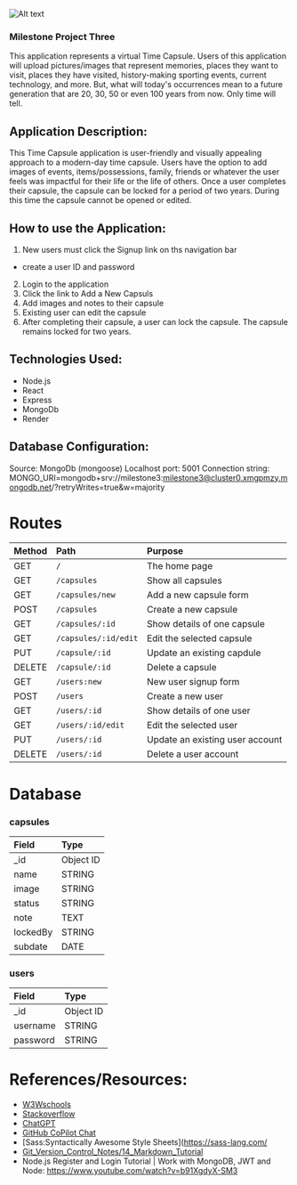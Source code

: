![Alt text](public/timecapsulebanner4.gif)

###   Milestone Project Three

This application represents a virtual Time Capsule. Users of this application will upload pictures/images that represent memories, places they want to visit, places they have visited, history-making sporting events, current technology, and more. But, what will today's occurrences mean to a future generation that are 20, 30, 50 or even 100 years from now. Only time will tell. 

## Application Description:
This Time Capsule application is user-friendly and visually appealing approach to a modern-day time capsule. Users have the option to add images of events, items/possessions, family, friends or whatever the user feels was impactful for their life or the life of others. Once a user completes their capsule, the capsule can be locked for a period of two years. During this time the capsule cannot be opened or edited.


## How to use the Application:
1. New users must click the Signup link on ths navigation bar
  - create a user ID and password
2. Login to the application 
3. Click the link to Add a New Capsuls
4. Add images and notes to their capsule
5. Existing user can edit the capsule
6. After completing their capsule, a user can lock the capsule. The capsule remains locked for two years.


## Technologies Used:
  - Node.js
  - React
  - Express
  - MongoDb
  - Render


## Database Configuration:
Source: MongoDb (mongoose)
Localhost port: 5001
Connection string: MONGO_URI=mongodb+srv://milestone3:milestone3@cluster0.xmgpmzy.mongodb.net/?retryWrites=true&w=majority


# Routes		
| Method |Path | Purpose |
|:---------|:----------------------|:-----------------------------|
| GET | `/` | The home page |
| GET | `/capsules` | Show all capsules |
| GET | `/capsules/new` | Add a new capsule form |
| POST | `/capsules` | Create a new capsule |
| GET | `/capsules/:id` | Show details of one capsule |
| GET | `/capsules/:id/edit` | Edit the selected capsule |
| PUT | `/capsule/:id` | Update an existing capdule |
| DELETE | `/capsule/:id` | Delete a capsule |
| GET | `/users:new` | New user signup form |
| POST | `/users` | Create a new user |
| GET | `/users/:id` | Show details of one user |
| GET | `/users/:id/edit` | Edit the selected user |
| PUT | `/users/:id` | Update an existing user account |
| DELETE | `/users/:id` | Delete a user account |



# Database		
### capsules		
| Field | Type |
|:----------|:--------------|
| _id | Object ID |
| name | STRING |
| image | STRING |
| status | STRING |
| note | TEXT |
| lockedBy | STRING	|
| subdate | DATE |


### users		
| Field | Type |
|:--------------|:---------------
| _id | Object ID |
| username | STRING	|
| password | STRING


# References/Resources:
- [W3Wschools](https://www.w3wschools.com)
- [Stackoverflow](https://stackoverflow.com)
- [ChatGPT](https://openai.com/chatgpt)
- [GitHub CoPilot Chat](https://marketplace.visualstudio.com/items?itemName=GitHub.copilot-chat)
- [Sass:Syntactically Awesome Style Sheets](https://sass-lang.com/
- [Git_Version_Control_Notes/14_Markdown_Tutorial](https://github.com/CodyNicholson/Git_Version_Control_Notes/blob/master/14_Markdown_Tutorial.md)
- Node.js Register and Login Tutorial | Work with MongoDB, JWT and Node: https://www.youtube.com/watch?v=b91XgdyX-SM3


